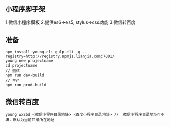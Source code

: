 ## 小程序脚手架
1.微信小程序模板
2.提供es6->es5, stylus->css功能
3.微信转百度

## 准备
```
npm install young-cli gulp-cli -g --registry=http://registry.npmjs.lianjia.com:7001/
young new projectname
cd projectname
// 测试
npm run dev-build
// 生产
npm run prod-build
```

## 微信转百度
```
young wx2bd <微信小程序目录地址> <百度小程序目录地址> //  微信小程序目录地址可不填，默认为当前目录所在地址
```